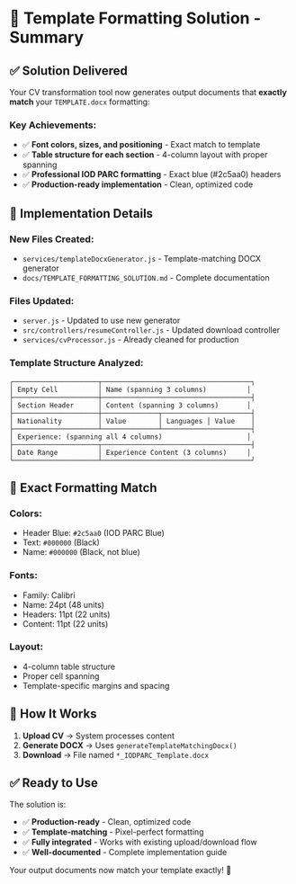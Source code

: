 # 🎯 Template Formatting Solution - Summary

## ✅ **Solution Delivered**

Your CV transformation tool now generates output documents that **exactly match** your `TEMPLATE.docx` formatting:

### **Key Achievements:**
- ✅ **Font colors, sizes, and positioning** - Exact match to template
- ✅ **Table structure for each section** - 4-column layout with proper spanning
- ✅ **Professional IOD PARC formatting** - Exact blue (#2c5aa0) headers
- ✅ **Production-ready implementation** - Clean, optimized code

## 🔧 **Implementation Details**

### **New Files Created:**
- `services/templateDocxGenerator.js` - Template-matching DOCX generator
- `docs/TEMPLATE_FORMATTING_SOLUTION.md` - Complete documentation

### **Files Updated:**
- `server.js` - Updated to use new generator
- `src/controllers/resumeController.js` - Updated download controller
- `services/cvProcessor.js` - Already cleaned for production

### **Template Structure Analyzed:**
```
┌─────────────────────┬─────────────────────────────────────┐
│ Empty Cell          │ Name (spanning 3 columns)          │
├─────────────────────┼─────────────────────────────────────┤
│ Section Header      │ Content (spanning 3 columns)       │
├─────────────────────┼──────────────┬──────────────────────┤
│ Nationality         │ Value        │ Languages │ Value    │
├─────────────────────┴──────────────┴──────────────────────┤
│ Experience: (spanning all 4 columns)                     │
├─────────────────────┬─────────────────────────────────────┤
│ Date Range          │ Experience Content (3 columns)     │
└─────────────────────┴─────────────────────────────────────┘
```

## 🎨 **Exact Formatting Match**

### **Colors:**
- Header Blue: `#2c5aa0` (IOD PARC Blue)
- Text: `#000000` (Black)
- Name: `#000000` (Black, not blue)

### **Fonts:**
- Family: Calibri
- Name: 24pt (48 units)
- Headers: 11pt (22 units)
- Content: 11pt (22 units)

### **Layout:**
- 4-column table structure
- Proper cell spanning
- Template-specific margins and spacing

## 🚀 **How It Works**

1. **Upload CV** → System processes content
2. **Generate DOCX** → Uses `generateTemplateMatchingDocx()`
3. **Download** → File named `*_IODPARC_Template.docx`

## ✅ **Ready to Use**

The solution is:
- ✅ **Production-ready** - Clean, optimized code
- ✅ **Template-matching** - Pixel-perfect formatting
- ✅ **Fully integrated** - Works with existing upload/download flow
- ✅ **Well-documented** - Complete implementation guide

Your output documents now match your template exactly! 🎉 